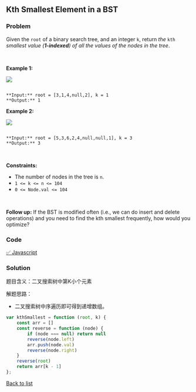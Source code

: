 Kth Smallest Element in a BST
---
### Problem
Given the `root` of a binary search tree, and an integer `k`, return *the* `kth` *smallest value (**1-indexed**) of all the values of the nodes in the tree*.


 


**Example 1:**


![](https://assets.leetcode.com/uploads/2021/01/28/kthtree1.jpg)

```

**Input:** root = [3,1,4,null,2], k = 1
**Output:** 1

```

**Example 2:**


![](https://assets.leetcode.com/uploads/2021/01/28/kthtree2.jpg)

```

**Input:** root = [5,3,6,2,4,null,null,1], k = 3
**Output:** 3

```

 


**Constraints:**


* The number of nodes in the tree is `n`.
* `1 <= k <= n <= 104`
* `0 <= Node.val <= 104`


 


**Follow up:** If the BST is modified often (i.e., we can do insert and delete operations) and you need to find the kth smallest frequently, how would you optimize?


### Code
[✅ Javascript](./solution.js)
### Solution
题目含义：二叉搜索树中第K小个元素

解题思路：
- 二叉搜索树中序遍历即可得到递增数组。

```javascript
var kthSmallest = function (root, k) {
    const arr = []
    const reverse = function (node) {
        if (node === null) return null
        reverse(node.left)
        arr.push(node.val)
        reverse(node.right)
    }
    reverse(root)
    return arr[k - 1]
};
```

[Back to list](../README.md)